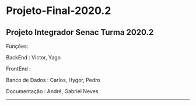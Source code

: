 

# Projeto-Final-2020.2

Projeto Integrador Senac Turma 2020.2
----------------------------------------------------
Funções:

BackEnd :    Victor, Yago

FrontEnd : 

Banco de Dados :     Carlos, Hygor, Pedro

Documentação :   André, Gabriel Neves

---------------------------------------------------

